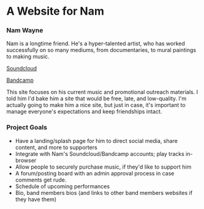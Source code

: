 A Website for Nam
====

### Nam Wayne

Nam is a longtime friend. He's a hyper-talented artist, who has worked successfully on so many mediums, from documentaries, to mural paintings to making music.

[Soundcloud](https://soundcloud.com/user-904682438)

[Bandcamp](https://namwayne.bandcamp.com/releases)

This site focuses on his current music and promotional outreach materials. I told him I'd bake him a site that would be free, late, and low-quality. I'm actually going to make him a nice site, but just in case, it's important to manage everyone's expectations and keep friendships intact.

### Project Goals

- Have a landing/splash page for him to direct social media, share content, and more to supporters
- Integrate with Nam's Soundcloud/Bandcamp accounts; play tracks in-browser
- Allow people to securely purchase music, if they'd like to support him
- A forum/posting board with an admin approval process in case comments get rude.
- Schedule of upcoming performances
- Bio, band members bios (and links to other band members websites if they have them)
